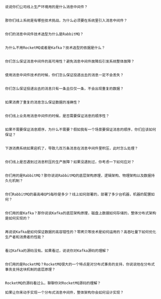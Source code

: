     说说你们公司线上生产环境用的是什么消息中间件？


    那你们线上系统是有哪些技术挑战，为什么必须要在系统里引入消息中间件？


    你们的消息中间件技术选型为什么是RabbitMQ？


    为什么不用RocketMQ或者是Kafka？技术选型的依据是什么？


    你们怎么保证消息中间件的高可用性？避免消息中间件故障后引发系统整体故障？


    使用消息中间件技术的时候，你们怎么保证投递出去的消息一定不会丢失？


    你们怎么保证投递出去的消息只有一条且仅仅一条，不会出现重复的数据？


    如果消费了重复的消息怎么保证数据的准确性？


    你们线上业务用消息中间件的时候，是否需要保证消息的顺序性？


    如果不需要保证消息顺序，为什么不需要？假如我有一个场景要保证消息的顺序，你们应该如何保证？


    下游消费系统如果宕机了，导致几百万条消息在消息中间件里积压，此时怎么处理？


    你们线上是否遇到过消息积压的生产故障？如果没遇到过，你考虑一下如何应对？


    你们用的是RabbitMQ？那你说说RabbitMQ的底层架构原理，逻辑架构、物理架构以及数据持久化机制？


    你们RabbitMQ的最高峰QPS每秒是多少？线上如何部署的，部署了多少台机器，机器的配置如何？


    你们用的是Kafka？那你说说Kafka的底层架构原理，磁盘上数据如何存储的，整体分布式架构是如何实现的？


    再说说Kafka是如何保证数据的高容错性的？零拷贝等技术是如何运用的？高吞吐量下如何优化生产者和消费者的性能？


    看过Kafka的源码没有。如果看过，说说你对Kafka源码的理解？


    你们用的是RocketMQ？RocketMQ很大的一个特点是对分布式事务的支持，你说说他在分布式事务支持这块机制的底层原理？


    RocketMQ的源码看过么，聊聊你对RocketMQ源码的理解？

    如果让你来动手实现一个分布式消息中间件，整体架构你会如何设计实现？